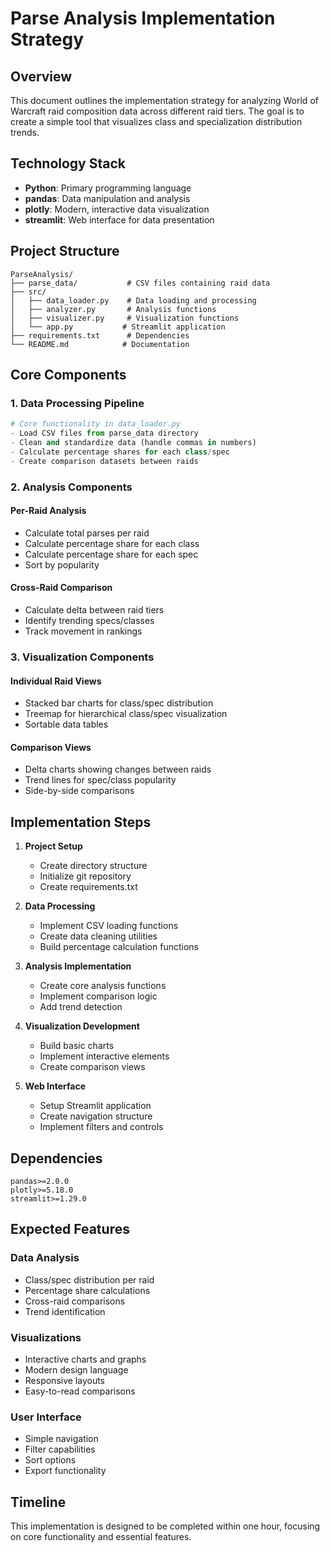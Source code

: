 # Parse Analysis Implementation Strategy

## Overview
This document outlines the implementation strategy for analyzing World of Warcraft raid composition data across different raid tiers. The goal is to create a simple tool that visualizes class and specialization distribution trends.

## Technology Stack
- **Python**: Primary programming language
- **pandas**: Data manipulation and analysis
- **plotly**: Modern, interactive data visualization
- **streamlit**: Web interface for data presentation

## Project Structure
```
ParseAnalysis/
├── parse_data/           # CSV files containing raid data
├── src/
│   ├── data_loader.py    # Data loading and processing
│   ├── analyzer.py       # Analysis functions
│   ├── visualizer.py     # Visualization functions
│   └── app.py           # Streamlit application
├── requirements.txt      # Dependencies
└── README.md            # Documentation
```

## Core Components

### 1. Data Processing Pipeline
```python
# Core functionality in data_loader.py
- Load CSV files from parse_data directory
- Clean and standardize data (handle commas in numbers)
- Calculate percentage shares for each class/spec
- Create comparison datasets between raids
```

### 2. Analysis Components

#### Per-Raid Analysis
- Calculate total parses per raid
- Calculate percentage share for each class
- Calculate percentage share for each spec
- Sort by popularity

#### Cross-Raid Comparison
- Calculate delta between raid tiers
- Identify trending specs/classes
- Track movement in rankings

### 3. Visualization Components

#### Individual Raid Views
- Stacked bar charts for class/spec distribution
- Treemap for hierarchical class/spec visualization
- Sortable data tables

#### Comparison Views
- Delta charts showing changes between raids
- Trend lines for spec/class popularity
- Side-by-side comparisons

## Implementation Steps

1. **Project Setup**
   - Create directory structure
   - Initialize git repository
   - Create requirements.txt

2. **Data Processing**
   - Implement CSV loading functions
   - Create data cleaning utilities
   - Build percentage calculation functions

3. **Analysis Implementation**
   - Create core analysis functions
   - Implement comparison logic
   - Add trend detection

4. **Visualization Development**
   - Build basic charts
   - Implement interactive elements
   - Create comparison views

5. **Web Interface**
   - Setup Streamlit application
   - Create navigation structure
   - Implement filters and controls

## Dependencies
```
pandas>=2.0.0
plotly>=5.18.0
streamlit>=1.29.0
```

## Expected Features

### Data Analysis
- Class/spec distribution per raid
- Percentage share calculations
- Cross-raid comparisons
- Trend identification

### Visualizations
- Interactive charts and graphs
- Modern design language
- Responsive layouts
- Easy-to-read comparisons

### User Interface
- Simple navigation
- Filter capabilities
- Sort options
- Export functionality

## Timeline
This implementation is designed to be completed within one hour, focusing on core functionality and essential features. 